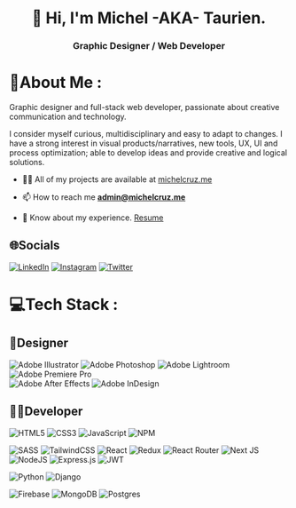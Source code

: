 <h1 align="center">👋 Hi, I'm Michel -AKA- Taurien.</h1>
<h3 align="center">Graphic Designer / Web Developer</h3>

# 💫About Me :

Graphic designer and full-stack web developer, passionate about creative communication and technology.

I consider myself curious, multidisciplinary and easy to adapt to changes.
I have a strong interest in visual products/narratives, new tools, UX, UI and process optimization; able to develop ideas and provide creative and logical solutions.
  
- 👨‍💻 All of my projects are available at [michelcruz.me](https://www.michelcruz.me/work)

- 📫 How to reach me **admin@michelcruz.me**

- 📄 Know about my experience. [Resume](https://www.michelcruz.me/cv-michelcruz.pdf)

## 🌐Socials
[![LinkedIn](https://img.shields.io/badge/LinkedIn-%230077B5.svg?logo=linkedin&logoColor=white)](https://linkedin.com/in/michel-a-cruz)
[![Instagram](https://img.shields.io/badge/Instagram-%23E4405F.svg?logo=Instagram&logoColor=white)](https://instagram.com/michelcruz.me)
[![Twitter](https://img.shields.io/badge/Twitter-%231DA1F2.svg?logo=Twitter&logoColor=white)](https://twitter.com/michelcruz_me) 

# 💻Tech Stack :
## 🎨Designer
![Adobe Illustrator](https://img.shields.io/badge/Adobe%20Illustrator-%23FF9A00.svg?style=flat-square&logo=Adobe%20Illustrator&logoColor=white) 
![Adobe Photoshop](https://img.shields.io/badge/Adobe%20Photoshop-%2331A8FF.svg?style=flat-square&logo=adobe%20Photoshop&logoColor=white) 
![Adobe Lightroom](https://img.shields.io/badge/Adobe%20Lightroom-31A8FF.svg?style=flat-square&logo=Adobe%20Lightroom&logoColor=white) 
![Adobe Premiere Pro](https://img.shields.io/badge/Adobe%20Premiere%20Pro-9999FF.svg?style=flat-square&logo=Adobe%20Premiere%20Pro&logoColor=white) 	
![Adobe After Effects](https://img.shields.io/badge/Adobe%20After%20Effects-9999FF.svg?style=flat-square&logo=Adobe%20After%20Effects&logoColor=white) 
![Adobe InDesign](https://img.shields.io/badge/Adobe%20InDesign-49021F?style=flat-square&logo=adobeindesign&logoColor=white) 
<!-- ![Adobe Dreamweaver](https://img.shields.io/badge/Adobe%20Dreamweaver-FF61F6.svg?style=flat-square&logo=Adobe%20Dreamweaver&logoColor=white)  -->
<!-- ![Adobe XD](https://img.shields.io/badge/Adobe%20XD-470137?style=flat-square&logo=Adobe%20XD&logoColor=#FF61F6) -->
<!-- ![Figma](https://img.shields.io/badge/Figma-%23F24E1E.svg?style=flat-square&logo=figma&logoColor=white)  -->

## 👨‍💻Developer
![HTML5](https://img.shields.io/badge/HTML5-%23E34F26.svg?style=flat-square&logo=html5&logoColor=white) 
![CSS3](https://img.shields.io/badge/CSS3-%231572B6.svg?style=flat-square&logo=css3&logoColor=white) 
![JavaScript](https://img.shields.io/badge/Javascript-%23323330.svg?style=flat-square&logo=javascript&logoColor=%23F7DF1E)
![NPM](https://img.shields.io/badge/NPM-%23000000.svg?style=flat-square&logo=npm&logoColor=white)

![SASS](https://img.shields.io/badge/Sass-hotpink.svg?style=flat-square&logo=SASS&logoColor=white) 
![TailwindCSS](https://img.shields.io/badge/Tailwindcss-%2338B2AC.svg?style=flat-square&logo=tailwind-css&logoColor=white) 
![React](https://img.shields.io/badge/React-%2320232a.svg?style=flat-square&logo=react&logoColor=%2361DAFB) 
![Redux](https://img.shields.io/badge/Redux-%23593d88.svg?style=flat-square&logo=redux&logoColor=white) 
![React Router](https://img.shields.io/badge/React_Router-CA4245?style=flat-square&logo=react-router&logoColor=white) 
![Next JS](https://img.shields.io/badge/Next-black?style=flat-square&logo=next.js&logoColor=white)
![NodeJS](https://img.shields.io/badge/Node.js-6DA55F?style=flat-square&logo=node.js&logoColor=white) 
![Express.js](https://img.shields.io/badge/Express.js-%23404d59.svg?style=flat-square&logo=express&logoColor=%2361DAFB) 
![JWT](https://img.shields.io/badge/JWT-black?style=flat-square&logo=JSON%20web%20tokens)
<!-- ![Bootstrap](https://img.shields.io/badge/Bootstrap-%23563D7C.svg?style=flat-square&logo=bootstrap&logoColor=white)  -->
<!-- ![Styled Components](https://img.shields.io/badge/Styled--Components-DB7093?style=flat-square&logo=styled-components&logoColor=white)  -->
<!-- ![Gatsby](https://img.shields.io/badge/Gatsby-%23663399.svg?style=flat-square&logo=gatsby&logoColor=white)  -->
<!-- ![Socket.io](https://img.shields.io/badge/Socket.io-black?style=flat-square&logo=socket.io&badgeColor=010101)  -->
<!-- ![Pug](https://img.shields.io/badge/Pug-FFF?style=flat-square&logo=pug&logoColor=A86454)  -->

![Python](https://img.shields.io/badge/Python-3670A0?style=flat-square&logo=python&logoColor=ffdd54) 
![Django](https://img.shields.io/badge/Django-%23092E20.svg?style=flat-square&logo=django&logoColor=white) 

![Firebase](https://img.shields.io/badge/Firebase-%23039BE5.svg?style=flat-square&logo=firebase) 
![MongoDB](https://img.shields.io/badge/MongoDB-%234ea94b.svg?style=flat-square&logo=mongodb&logoColor=white) 
![Postgres](https://img.shields.io/badge/Postgres-%23316192.svg?style=flat-square&logo=postgresql&logoColor=white) 
